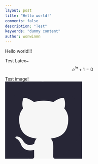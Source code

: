 ```yaml
---
layout: post
title: "Hello world!"
comments: false
description: "Test"
keywords: "dummy content"
author: wonwinnn
---
```


 Hello world!!!  

 Test Latex~  
 $$ e^{i\pi} + 1 = 0 $$  

 Test image!  
 <img src="/images/github.jpg" height="250"/>

